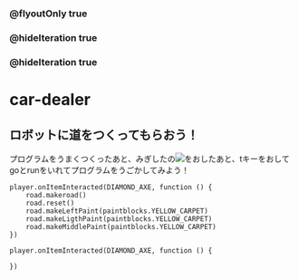 ### @flyoutOnly true
### @hideIteration true
### @hideIteration true

# car-dealer

## ロボットに道をつくってもらおう！

プログラムをうまくつくったあと、みぎしたの![](https://raw.githubusercontent.com/camp-minecraft/TechkidsCampTutorial/master/images/playbutton.png)をおしたあと、tキーをおしてgoとrunをいれてプログラムをうごかしてみよう！

```ghost
player.onItemInteracted(DIAMOND_AXE, function () {
	road.makeroad()
    road.reset()
    road.makeLeftPaint(paintblocks.YELLOW_CARPET)
    road.makeLigthPaint(paintblocks.YELLOW_CARPET)
    road.makeMiddlePaint(paintblocks.YELLOW_CARPET)
})
```

```template
player.onItemInteracted(DIAMOND_AXE, function () {

})
```
